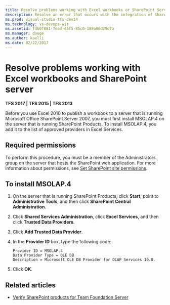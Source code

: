 ```yaml
---
title: Resolve problems working with Excel workbooks or SharePoint Server | TFS
description: Resolve an error that occurs with the integration of SharePoint, TFS, and Excel workbooks 
ms.prod: visual-studio-tfs-dev14
ms.technology: vs-devops-wit
ms.assetid: fdb0f881-7ead-45f5-85c0-189a86d29d7a
ms.manager: douge
ms.author: kaelli
ms.date: 02/22/2017  
---
```



# Resolve problems working with Excel workbooks and SharePoint server


<b>TFS 2017 | TFS 2015 | TFS 2013</b> 

Before you use Excel 2010 to publish a workbook to a server that is running Microsoft Office SharePoint Server 2007, you must first install MSOLAP.4 on the server that is running SharePoint Products. To install MSOLAP.4, you add it to the list of approved providers in Excel Services.  
  
## Required permissions  
  
To perform this procedure, you must be a member of the Administrators group on the server that hosts the SharePoint web application. For more information about permissions, see [Set SharePoint site permissions](../../../security/set-sharepoint-permissions.md).  
  
## To install MSOLAP.4  
  
1.  On the server that is running SharePoint Products, click **Start**, point to **Administrative Tools**, and then click **SharePoint Central Administration**.  
  
2.  Click **Shared Services Administration**, click **Excel Services**, and then click **Trusted Data Providers**.  
  
3.  Click **Add Trusted Data Provider**.  
  
4.  In the **Provider ID** box, type the following code:  
  
    ```  
    Provider ID = MSOLAP.4  
    Data Provider Type = OLE DB  
    Description = Microsoft OLE DB Provider for OLAP Services 10.0.  
    ```  
  
5.  Click **OK**.  
  
## Related articles
 
- [Verify SharePoint products for Team Foundation Server](../../../tfs-server/install/sharepoint/verify-sharepoint.md)